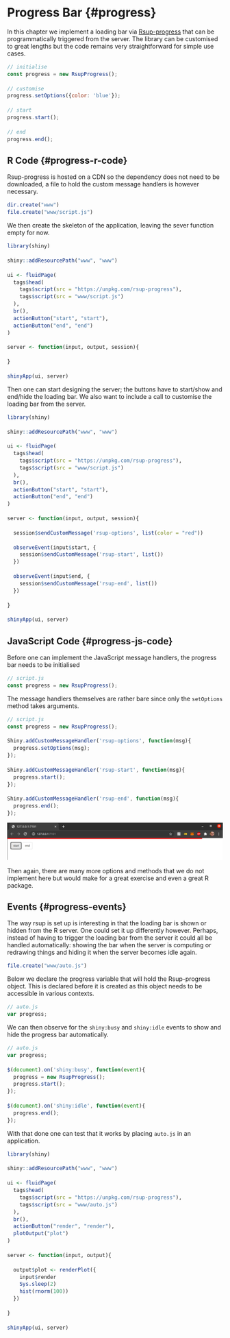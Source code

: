 # Progress Bar {#progress}

In this chapter we implement a loading bar via [Rsup-progress](https://github.com/skt-t1-byungi/rsup-progress) that can be programmatically triggered from the server. The library can be customised to great lengths but the code remains very straightforward for simple use cases.

```js
// initialise
const progress = new RsupProgress();

// customise
progress.setOptions({color: 'blue'});

// start
progress.start();

// end
progress.end();
```

## R Code {#progress-r-code}

Rsup-progress is hosted on a CDN so the dependency does not need to be downloaded, a file to hold the custom message handlers is however necessary.  

```r
dir.create("www")
file.create("www/script.js")
```

We then create the skeleton of the application, leaving the sever function empty for now. 

```r
library(shiny)

shiny::addResourcePath("www", "www")

ui <- fluidPage(
  tags$head(
    tags$script(src = "https://unpkg.com/rsup-progress"),
    tags$script(src = "www/script.js")
  ),
  br(),
  actionButton("start", "start"),
  actionButton("end", "end")
)

server <- function(input, output, session){

}

shinyApp(ui, server)
```

Then one can start designing the server; the buttons have to start/show and end/hide the loading bar. We also want to include a call to customise the loading bar from the server.

```r
library(shiny)

shiny::addResourcePath("www", "www")

ui <- fluidPage(
  tags$head(
    tags$script(src = "https://unpkg.com/rsup-progress"),
    tags$script(src = "www/script.js")
  ),
  br(),
  actionButton("start", "start"),
  actionButton("end", "end")
)

server <- function(input, output, session){

  session$sendCustomMessage('rsup-options', list(color = "red"))

  observeEvent(input$start, {
    session$sendCustomMessage('rsup-start', list())
  })

  observeEvent(input$end, {
    session$sendCustomMessage('rsup-end', list())
  })

}

shinyApp(ui, server)
```

## JavaScript Code {#progress-js-code}

Before one can implement the JavaScript message handlers, the progress bar needs to be initialised

```js
// script.js
const progress = new RsupProgress();
```

The message handlers themselves are rather bare since only the `setOptions` method takes arguments.

```js
// script.js
const progress = new RsupProgress();

Shiny.addCustomMessageHandler('rsup-options', function(msg){
  progress.setOptions(msg);
});

Shiny.addCustomMessageHandler('rsup-start', function(msg){
  progress.start();
});

Shiny.addCustomMessageHandler('rsup-end', function(msg){
  progress.end();
});
```

![Example of Rsup-progress in shiny](images/rsup.png)

Then again, there are many more options and methods that we do not implement here but would make for a great exercise and even a great R package. 

## Events {#progress-events}

The way rsup is set up is interesting in that the loading bar is shown or hidden from the R server. One could set it up differently however. Perhaps, instead of having to trigger the loading bar from the server it could all be handled automatically: showing the bar when the server is computing or redrawing things and hiding it when the server becomes idle again. 

```r
file.create("www/auto.js")
```

Below we declare the progress variable that will hold the Rsup-progress object. This is declared before it is created as this object needs to be accessible in various contexts.

```js
// auto.js
var progress;
```

We can then observe for the `shiny:busy` and `shiny:idle` events to show and hide the progress bar automatically.

```js
// auto.js
var progress;

$(document).on('shiny:busy', function(event){
  progress = new RsupProgress();
  progress.start();
});

$(document).on('shiny:idle', function(event){
  progress.end();
});
```

With that done one can test that it works by placing `auto.js` in an application.

```r
library(shiny)

shiny::addResourcePath("www", "www")

ui <- fluidPage(
  tags$head(
    tags$script(src = "https://unpkg.com/rsup-progress"),
    tags$script(src = "www/auto.js")
  ),
  br(),
  actionButton("render", "render"),
  plotOutput("plot")
)

server <- function(input, output){

  output$plot <- renderPlot({
    input$render
    Sys.sleep(2)
    hist(rnorm(100))
  })

}

shinyApp(ui, server)
```
